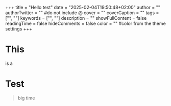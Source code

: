 +++
title = "Hello test"
date = "2025-02-04T19:50:48+02:00"
author = ""
authorTwitter = "" #do not include @
cover = ""
coverCaption = ""
tags = ["", ""]
keywords = ["", ""]
description = ""
showFullContent = false
readingTime = false
hideComments = false
color = "" #color from the theme settings
+++

# This
is a 
# Test

> big time
